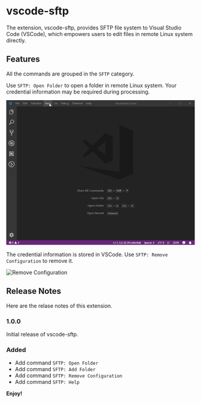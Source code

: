 # vscode-sftp

The extension, vscode-sftp, provides SFTP file system to Visual Studio Code (VSCode), which empowers users to edit files in remote Linux system directly.

## Features

All the commands are grouped in the `SFTP` category.

Use `SFTP: Open Folder` to open a folder in remote Linux system. Your credential information may be required during processing.

![Open Folder][1]

The credential information is stored in VSCode. Use `SFTP: Remove Configuration` to remove it.

![Remove Configuration][2]

## Release Notes

Here are the relase notes of this extension.

### 1.0.0

Initial release of vscode-sftp.

### Added

* Add command `SFTP: Open Folder`
* Add command `SFTP: Add Folder`
* Add command `SFTP: Remove Configuration`
* Add command `SFTP: Help`

**Enjoy!**

[1]: https://raw.githubusercontent.com/suntobright/vscode-sftp/master/media/OpenFolder.gif
[2]: https://raw.githubusercontent.com/suntobright/vscode-sftp/master/media/RemoveConfig.gif
